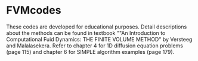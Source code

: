 # FVMcodes
These codes are developed for educational purposes. Detail descriptions about the methods can be found in textbook ""An Introduction
to Computational Fuid Dynamics: THE FINITE VOLUME METHOD" by Versteeg and Malalasekera. Refer to chapter 4 for 1D diffusion equation problems (page 115) and 
chapter 6 for SIMPLE algorithm examples (page 179). 
